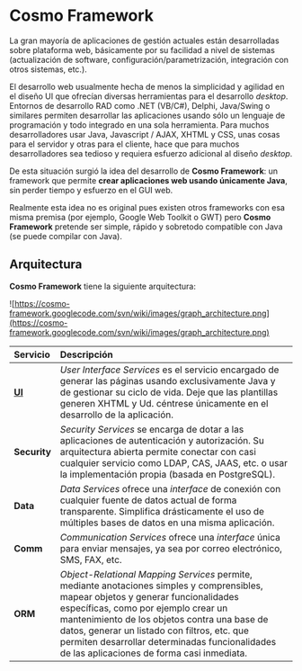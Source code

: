 # Cosmo Framework #
La gran mayoría de aplicaciones de gestión actuales están desarrolladas sobre plataforma web, básicamente por su facilidad a nivel de sistemas (actualización de software, configuración/parametrización, integración con otros sistemas, etc.).

El desarrollo web usualmente hecha de menos la simplicidad y agilidad en el diseño UI que ofrecían diversas herramientas para el desarrollo _desktop_. Entornos de desarrollo RAD como .NET (VB/C#), Delphi, Java/Swing o similares permiten desarrollar las aplicaciones usando sólo un lenguaje de programación y todo integrado en una sola herramienta. Para muchos desarrolladores usar Java, Javascript / AJAX, XHTML y CSS,  unas cosas para el servidor y otras para el cliente, hace que para muchos desarrolladores sea tedioso y requiera esfuerzo adicional al diseño _desktop_.

De esta situación surgió la idea del desarrollo de **Cosmo Framework**: un framework que permite **crear aplicaciones web usando únicamente Java**, sin perder tiempo y esfuerzo en el GUI web.

Realmente esta idea no es original pues existen otros frameworks con esa misma premisa (por ejemplo, Google Web Toolkit o GWT) pero **Cosmo Framework** pretende ser simple, rápido y sobretodo compatible con Java (se puede compilar con Java).

## Arquitectura ##

**Cosmo Framework** tiene la siguiente arquitectura:

![https://cosmo-framework.googlecode.com/svn/wiki/images/graph_architecture.png](https://cosmo-framework.googlecode.com/svn/wiki/images/graph_architecture.png)

|**Servicio**|**Descripción**|
|:-----------|:---------------|
|**[UI](Pages.md)**|_User Interface Services_ es el servicio encargado de generar las páginas usando exclusivamente Java y de gestionar su ciclo de vida. Deje que las plantillas generen XHTML y Ud. céntrese únicamente en el desarrollo de la aplicación.|
|**Security**|_Security Services_ se encarga de dotar a las aplicaciones de autenticación y autorización. Su arquitectura abierta permite conectar con casi cualquier servicio como LDAP, CAS, JAAS, etc. o usar la implementación propia (basada en PostgreSQL).|
|**Data**|_Data Services_ ofrece una _interface_ de conexión con cualquier fuente de datos actual de forma transparente. Simplifica drásticamente el uso de múltiples bases de datos en una misma aplicación.|
|**Comm**|_Communication Services_ ofrece una _interface_ única para enviar mensajes, ya sea por correo electrónico, SMS, FAX, etc.|
|**ORM**|_Object-Relational Mapping Services_ permite, mediante anotaciones simples y comprensibles, mapear objetos y generar funcionalidades específicas, como por ejemplo crear un mantenimiento de los objetos contra una base de datos, generar un listado con filtros, etc. que permiten desarrollar determinadas funcionalidades de las aplicaciones de forma casi inmediata.|
